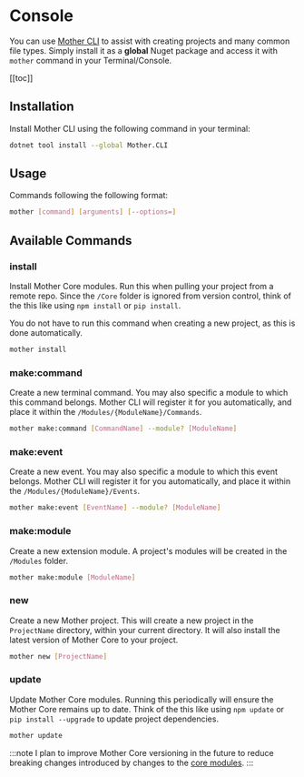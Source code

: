 # Console
You can use [Mother CLI](https://www.nuget.org/packages/Mother.CLI/) to assist with creating projects and many common file types. Simply install it as a **global** Nuget package and access it with `mother` command in your Terminal/Console.  

[[toc]]

## Installation

Install Mother CLI using the following command in your terminal:

```sh title="Console/Terminal"
dotnet tool install --global Mother.CLI
```


## Usage

Commands following the following format:

```sh
mother [command] [arguments] [--options=]
```

## Available Commands

### install
Install Mother Core modules. Run this when pulling your project from a remote repo. Since the `/Core` folder is ignored from version control, think of the this like using `npm install` or `pip install`. 

You do not have to run this command when creating a new project, as this is done automatically.

```sh
mother install
```

### make:command
Create a new terminal command. You may also specific a module to which this command belongs. Mother CLI will register it for you automatically, and place it within the `/Modules/{ModuleName}/Commands`.

```sh
mother make:command [CommandName] --module? [ModuleName]
```

### make:event
Create a new event. You may also specific a module to which this event belongs. Mother CLI will register it for you automatically, and place it within the `/Modules/{ModuleName}/Events`.

```sh
mother make:event [EventName] --module? [ModuleName]
```

### make:module
Create a new extension module. A project's modules will be created in the `/Modules` folder.

```sh
mother make:module [ModuleName]
```

### new
Create a new Mother project. This will create a new project in the `ProjectName` directory, within your current directory. It will also install the latest version of Mother Core to your project.

```sh
mother new [ProjectName]
```

### update
Update Mother Core modules. Running this periodically will ensure the Mother Core remains up to date.  Think of the this like using `npm update` or `pip install --upgrade` to update project dependencies.

```sh
mother update
```

:::note
I plan to improve Mother Core versioning in the future to reduce breaking changes introduced by changes to the [core modules](CoreModules/CoreModules.md).
:::


